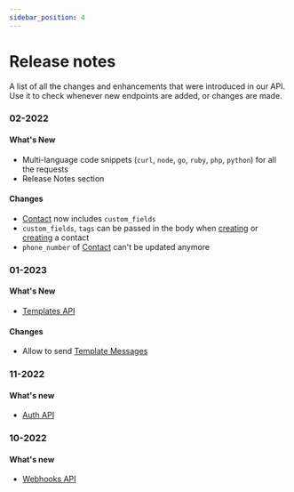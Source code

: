 ```yaml
---
sidebar_position: 4
---
```


# Release notes

A list of all the changes and enhancements that were introduced in our API. Use it to check whenever new endpoints are added, or changes are made.

### 02-2022

#### What's New

- Multi-language code snippets (`curl`, `node`, `go`, `ruby`, `php`, `python`) for all the requests
- Release Notes section

#### Changes

- [Contact](/api_reference/object_types/contact) now includes `custom_fields`
- `custom_fields`, `tags` can be passed in the body when [creating](/api_reference/contacts_api/post_contacts) or [creating](/api_reference/contacts_api/post_contacts) a contact
- `phone_number` of [Contact](/api_reference/object_types/contact) can't be updated anymore

### 01-2023

#### What's New

- [Templates API](/api_reference/template_messages_api/introduction)

#### Changes

- Allow to send [Template Messages](/api_reference/messages_api/post_send_messages#send-template-messages)

### 11-2022

#### What's new

- [Auth API](/api_reference/auth_api/introduction)

### 10-2022

#### What's new

- [Webhooks API](/api_reference/webhooks_api/introduction)
